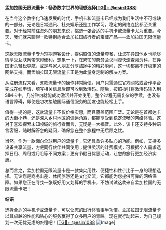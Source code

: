 **孟加拉国无限流量卡：畅游数字世界的理想选择[[TG💪+ @esim1088](https://t.me/s/esim1088)]**

在当今这个数字化飞速发展的时代，手机卡和流量卡已经成为我们生活中不可或缺的一部分。无论是日常通讯、社交娱乐还是工作学习，稳定的网络连接都至关重要。对于经常前往海外的朋友来说，挑选一张合适的手机卡或流量卡尤为重要。今天，我们就来聊聊一款特别适合孟加拉国旅行者的宝藏产品——孟加拉国无限流量卡。

这款无限流量卡专为短期游客设计，提供超值的流量套餐，让您在异国他乡也能尽情享受互联网带来的便利。想象一下，在繁忙的商务会议间隙快速查阅资料，在异国街头轻松导航，或是与家人朋友分享旅途中的精彩瞬间，这一切都离不开稳定的网络支持。而孟加拉国无限流量卡正是为此量身定制的解决方案。

从注册流程来看，这款流量卡的操作非常简便。用户只需通过官方网站或合作平台完成在线申请，填写相关信息后即可收到激活码。随后，按照指引将激活码输入到SIM卡中，几分钟内就能成功激活并开始使用。整个过程无需复杂的手续，也没有语言障碍，即使是初次接触国际通信服务的朋友也能轻松上手。

值得一提的是，这款流量卡不仅价格实惠，而且覆盖范围广泛。无论是在首都达卡的大街小巷，还是深入乡村地区的偏远角落，都能享受到稳定流畅的网络体验。这对于喜欢探索未知领域的旅行者而言，无疑是一大福音。此外，该卡还支持多种语言客服，随时解答您的疑问，确保您在整个旅程中无后顾之忧。

当然，作为一款面向全球用户的流量卡，它还具备许多贴心的功能。例如，支持多设备共享流量，方便同行伙伴共同使用；提供灵活的计费模式，可根据个人需求选择日租、周租或月租等不同方案；更有节假日优惠活动，让您的旅行更加经济实惠。

总而言之，孟加拉国无限流量卡是一款集实用性、便捷性和性价比于一身的理想选择。无论您是商务出差、休闲旅游还是文化交流，它都能为您提供可靠的网络保障。如果您正在寻找一张既好用又划算的手机卡，不妨试试这款来自孟加拉国的无限流量卡吧！

**结语**

选择合适的手机卡或流量卡，可以让您的出行体验事半功倍。孟加拉国无限流量卡以其卓越的性能和贴心的服务赢得了众多用户的青睐。现在就行动起来，为自己规划一次无忧无虑的旅程吧！[[TG💪+ @esim1088](https://t.me/s/esim1088) ![Image](https://i.postimg.cc/4NQfJmqS/Snipaste-2025-05-13-00-14-12.png)]